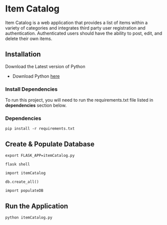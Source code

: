 
# Item Catalog

Item Catalog is a web application that provides a list of items
within a variety of categories and integrates third party
user registration and authentication. Authenticated users
should have the ability to post, edit, and delete their own items.

## Installation

Download the Latest version of Python

- Download Python [here](https://www.python.org/downloads/)

### Install Dependencies

To run this project, you will need to run the requirements.txt file
listed in **dependencies** section below.

### Dependencies

```
pip install -r requirements.txt
```

## Create & Populate Database

```
export FLASK_APP=itemCatalog.py
```

```
flask shell
```

```
import itemCatalog
```

```
db.create_all()
```

```
import populateDB
```

## Run the Application

```
python itemCatalog.py
```
